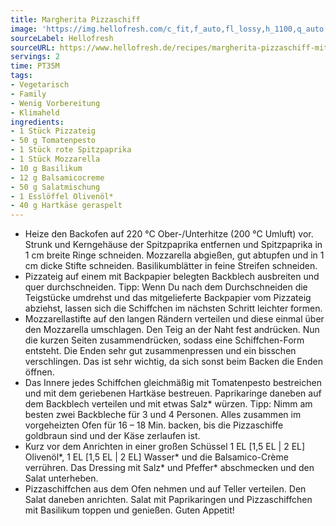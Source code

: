 ```yaml
---
title: Margherita Pizzaschiff
image: 'https://img.hellofresh.com/c_fit,f_auto,fl_lossy,h_1100,q_auto,w_2600/hellofresh_s3/image/margherita-pizzaschiff-mit-grunem-salat-und-gerillter-paprika-7e873f3b.jpg'
sourceLabel: Hellofresh
sourceURL: https://www.hellofresh.de/recipes/margherita-pizzaschiff-mit-grunem-salat-und-gerillter-paprika-632c3d522ed21786b40f344b
servings: 2
time: PT35M
tags:
- Vegetarisch
- Family
- Wenig Vorbereitung
- Klimaheld
ingredients:
- 1 Stück Pizzateig
- 50 g Tomatenpesto
- 1 Stück rote Spitzpaprika
- 1 Stück Mozzarella
- 10 g Basilikum
- 12 g Balsamicocreme
- 50 g Salatmischung
- 1 Esslöffel Olivenöl*
- 40 g Hartkäse geraspelt
---
```


- Heize den Backofen auf 220 °C Ober-/Unterhitze (200 °C Umluft) vor.  Strunk und Kerngehäuse der Spitzpaprika entfernen und Spitzpaprika in 1 cm breite Ringe schneiden.  Mozzarella abgießen, gut abtupfen und in 1 cm dicke Stifte schneiden.  Basilikumblätter in feine Streifen schneiden.
- Pizzateig auf einem mit Backpapier belegten Backblech ausbreiten und quer durchschneiden. Tipp: Wenn Du nach dem Durchschneiden die Teigstücke umdrehst und das mitgelieferte Backpapier vom Pizzateig abziehst, lassen sich die Schiffchen im nächsten Schritt leichter formen.
- Mozzarellastifte auf den langen Rändern verteilen und diese einmal über den Mozzarella umschlagen. Den Teig an der Naht fest andrücken.  Nun die kurzen Seiten zusammendrücken, sodass eine Schiffchen-Form entsteht. Die Enden sehr gut zusammenpressen und ein bisschen verschlingen. Das ist sehr wichtig, da sich sonst beim Backen die Enden öffnen.
- Das Innere jedes Schiffchen gleichmäßig mit Tomatenpesto bestreichen und mit dem geriebenen Hartkäse bestreuen.  Paprikaringe daneben auf dem Backblech verteilen und mit etwas Salz\* würzen.  Tipp: Nimm am besten zwei Backbleche für 3 und 4 Personen.  Alles zusammen im vorgeheizten Ofen für 16 – 18 Min. backen, bis die Pizzaschiffe goldbraun sind und der Käse zerlaufen ist.
- Kurz vor dem Anrichten in einer großen Schüssel 1 EL [1,5 EL | 2 EL] Olivenöl\*, 1 EL [1,5 EL | 2 EL] Wasser\* und die Balsamico-Crème verrühren. Das Dressing mit Salz\* und Pfeffer\* abschmecken und den Salat unterheben.
- Pizzaschiffchen aus dem Ofen nehmen und auf Teller verteilen. Den Salat daneben anrichten. Salat mit Paprikaringen und Pizzaschiffchen mit Basilikum toppen und genießen.  Guten Appetit!
